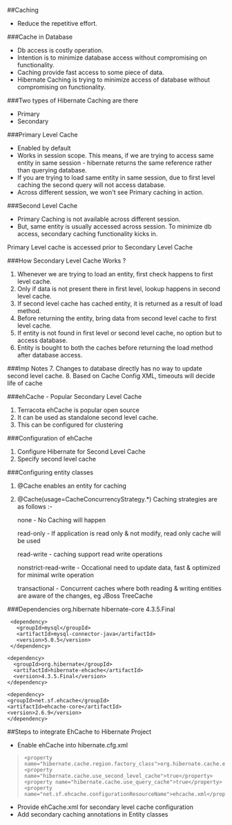##Caching
* Reduce the repetitive effort. 

###Cache in Database
* Db access is costly operation.
* Intention is to minimize database access without compromising on functionality.
* Caching provide fast access to some piece of data.
* Hibernate Caching is trying to minimize access of database without compromising on functionality.

###Two types of Hibernate Caching are there
* Primary
* Secondary

###Primary Level Cache
* Enabled by default
* Works in session scope. This means, if we are trying to access same entity in same session - hibernate returns the same reference rather than querying database.
* If you are trying to load same entity in same session, due to first level caching the second query will not access database.
* Across different session, we won't see Primary caching in action.

###Second Level Cache 
* Primary Caching is not available across different session.
* But, same entity is usually accessed across session. To minimize db access, secondary caching functionality kicks in.

Primary Level cache is accessed prior to Secondary Level Cache

###How Secondary Level Cache Works ?
1. Whenever we are trying to load an entity, first check happens to first level cache.
2. Only if data is not present there in first level, lookup happens in second level cache.
3. If second level cache has cached entity, it is returned as a result of load method.
4. Before returning the entity, bring data from second level cache to first level cache.
5. If entity is not found in first level or second level cache, no option but to access database.
6. Entity is bought to both the caches before returning the load method after database access. 

###Imp Notes
7. Changes to database directly has no way to update second level cache.
8. Based on Cache Config XML, timeouts will decide life of cache


###ehCache - Popular Secondary Level Cache
1. Terracota ehCache is popular open source
2. It can be used as standalone second level cache.
3. This can be configured for clustering

###Configuration of ehCache
1. Configure Hibernate for Second Level Cache
2. Specify second level cache

###Configuring entity classes
1. @Cache enables an entity for caching
2. @Cache(usage=CacheConcurrencyStrategy.*)
   Caching strategies are as follows :-  

   none - No Caching will happen

   read-only - If application is read only & not modify, read only cache will be used

   read-write - caching support read write operations

   nonstrict-read-write - Occational need to update data, fast & optimized for minimal write operation

   transactional - Concurrent caches where both reading & writing entities are aware of the changes, eg JBoss TreeCache

###Dependencies
     <dependency>
       <groupId>org.hibernate</groupId>
       <artifactId>hibernate-core</artifactId>
       <version>4.3.5.Final</version>
     </dependency>
     
     <dependency>
       <groupId>mysql</groupId>
       <artifactId>mysql-connector-java</artifactId>
       <version>5.0.5</version>
     </dependency>

    <dependency>
      <groupId>org.hibernate</groupId>
      <artifactId>hibernate-ehcache</artifactId>
      <version>4.3.5.Final</version>
    </dependency>

    <dependency>
    <groupId>net.sf.ehcache</groupId>
    <artifactId>ehcache-core</artifactId>
    <version>2.6.9</version>
    </dependency>   

##Steps to integrate EhCache to Hibernate Project
* Enable ehCache into hibernate.cfg.xml

>     <property name="hibernate.cache.region.factory_class">org.hibernate.cache.ehcache.EhCacheRegionFactory</property>
>     <property name="hibernate.cache.use_second_level_cache">true</property>
>     <property name="hibernate.cache.use_query_cache">true</property>
>     <property name="net.sf.ehcache.configurationResourceName">ehcache.xml</property>

* Provide ehCache.xml for secondary level cache configuration
* Add secondary caching annotations in Entity classes 